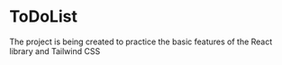 # ToDoList

The project is being created to practice the basic features of the React library and Tailwind CSS
